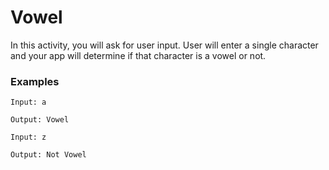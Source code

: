 
# Vowel 

In this activity, you will ask for user input. User will enter a single character and your app will determine if that character is a vowel or not. 

### Examples

```
Input: a

Output: Vowel
```

```
Input: z 

Output: Not Vowel
```